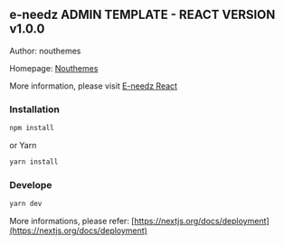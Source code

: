 ## e-needz ADMIN TEMPLATE - REACT VERSION v1.0.0

Author: nouthemes

Homepage:
[Nouthemes](https://themeforest.net/user/nouthemes/portfolio)

More information, please visit
[E-needz React](https://themeforest.net/item/e-needz-multipurpose-marketplace-react-ecommerce-template/25783100)

### Installation

```bash
npm install
```

or Yarn

```bash
yarn install
```

### Develope

```bash
yarn dev
```

More informations, please refer:
[https://nextjs.org/docs/deployment](https://nextjs.org/docs/deployment)
